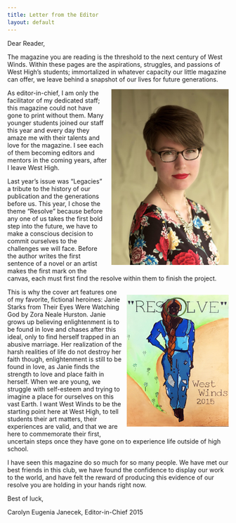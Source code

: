 ```yaml
---
title: Letter from the Editor
layout: default
---
```

Dear Reader,

The magazine you are reading is the threshold to the next century of West Winds. Within these pages are the aspirations, struggles, and passions of West High’s students; immortalized in whatever capacity our little magazine can offer, we leave behind a snapshot of our lives for future generations.

<img src="assets/images/carolyn-photo.jpg" height="400" align="right" style="margin-left: 10px; margin-bottom: 20px;">

As editor-in-chief, I am only the facilitator of my dedicated staff; this magazine could not have gone to print without them. Many younger students joined our staff this year and every day they amaze me with their talents and love for the magazine. I see each of them becoming editors and mentors in the coming years, after I leave West High. 

Last year’s issue was “Legacies” a tribute to the history of our publication and the generations before us. This year, I chose the theme “Resolve” because before any one of us takes the first bold step into the future, we have to make a conscious decision to commit ourselves to the challenges we will face. Before the author writes the first sentence of a novel or an artist makes the first mark on the canvas, each must first find the resolve within them to finish the project.

<img src="assets/images/cover-art.jpg" height="300" align="right" style="margin-left: 10px; margin-bottom: 20px; margin-top: 15px;">

This is why the cover art features one of my favorite, fictional heroines: Janie Starks from Their Eyes Were Watching God by Zora Neale Hurston. Janie grows up believing enlightenment is to be found in love and chases after this ideal, only to find herself trapped in an abusive marriage. Her realization of the harsh realities of life do not destroy her faith though, enlightenment is still to be found in love, as Janie finds the strength to love and place faith in herself. When we are young, we struggle with self-esteem and trying to imagine a place for ourselves on this vast Earth. I want West Winds to be the starting point here at West High, to tell students their art matters, their experiences are valid, and that we are here to commemorate their first, uncertain steps once they have gone on to experience life outside of high school.

I have seen this magazine do so much for so many people. We have met our best friends in this club, we have found the confidence to display our work to the world, and have felt the reward of producing this evidence of our resolve you are holding in your hands right now.

Best of luck,

Carolyn Eugenia Janecek, Editor-in-Chief 2015
